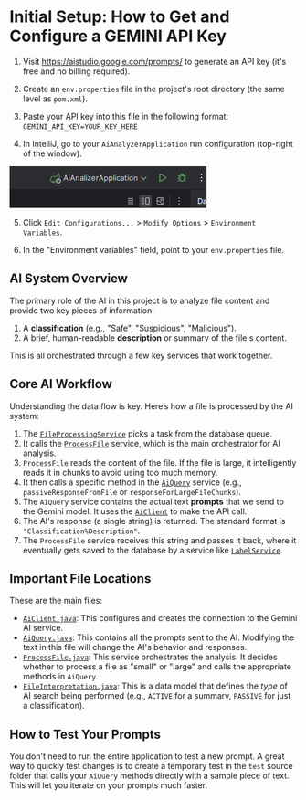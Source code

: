 Initial Setup: How to Get and Configure a GEMINI API Key
==========================================================
1. Visit https://aistudio.google.com/prompts/ to generate an API key (it's free and no billing required).

2. Create an `env.properties` file in the project's root directory (the same level as `pom.xml`).

3. Paste your API key into this file in the following format: `GEMINI_API_KEY=YOUR_KEY_HERE`

4. In IntelliJ, go to your `AiAnalyzerApplication` run configuration (top-right of the window).

![img_1.png](README_images/img_1.png)

5. Click `Edit Configurations...` > `Modify Options` > `Environment Variables`.

6. In the "Environment variables" field, point to your `env.properties` file.

AI System Overview
------------------
The primary role of the AI in this project is to analyze file content and provide two key pieces of information:
1.  A **classification** (e.g., "Safe", "Suspicious", "Malicious").
2.  A brief, human-readable **description** or summary of the file's content.

This is all orchestrated through a few key services that work together.

Core AI Workflow
----------------
Understanding the data flow is key. Here’s how a file is processed by the AI system:

1.  The [`FileProcessingService`](src/main/java/edu/missouristate/aianalyzer/service/database/FileProcessingService.java) picks a task from the database queue.
2.  It calls the [`ProcessFile`](src/main/java/edu/missouristate/aianalyzer/service/ai/ProcessFile.java) service, which is the main orchestrator for AI analysis.
3.  `ProcessFile` reads the content of the file. If the file is large, it intelligently reads it in chunks to avoid using too much memory.
4.  It then calls a specific method in the [`AiQuery`](src/main/java/edu/missouristate/aianalyzer/service/ai/AiQuery.java) service (e.g., `passiveResponseFromFile` or `responseForLargeFileChunks`).
5.  The `AiQuery` service contains the actual text **prompts** that we send to the Gemini model. It uses the [`AiClient`](src/main/java/edu/missouristate/aianalyzer/config/AiClient.java) to make the API call.
6.  The AI's response (a single string) is returned. The standard format is `"Classification%Description"`.
7.  The `ProcessFile` service receives this string and passes it back, where it eventually gets saved to the database by a service like [`LabelService`](src/main/java/edu/missouristate/aianalyzer/service/database/LabelService.java).


Important File Locations
----------------------------
These are the main files:

* [`AiClient.java`](src/main/java/edu/missouristate/aianalyzer/config/AiClient.java): This configures and creates the connection to the Gemini AI service.
* [`AiQuery.java`](src/main/java/edu/missouristate/aianalyzer/service/ai/AiQuery.java): This contains all the prompts sent to the AI. Modifying the text in this file will change the AI's behavior and responses.
* [`ProcessFile.java`](src/main/java/edu/missouristate/aianalyzer/service/ai/ProcessFile.java): This service orchestrates the analysis. It decides whether to process a file as "small" or "large" and calls the appropriate methods in `AiQuery`.
* [`FileInterpretation.java`](src/main/java/edu/missouristate/aianalyzer/model/FileInterpretation.java): This is a data model that defines the *type* of AI search being performed (e.g., `ACTIVE` for a summary, `PASSIVE` for just a classification).


How to Test Your Prompts
------------------------
You don't need to run the entire application to test a new prompt. A great way to quickly test changes is to create a temporary test in the `test` source folder that calls your `AiQuery` methods directly with a sample piece of text. This will let you iterate on your prompts much faster.